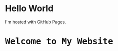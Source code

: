 <html>
<body>
<h1>Hello World</h1>
<p>I'm hosted with GitHub Pages.</p>
</body>
</html>

<link rel="stylesheet" href="styles.css">

<h1 style="font-family: 'IBMPlexMono', monospace;">Welcome to My Website</h1>
